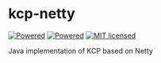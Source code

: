 # kcp-netty

[![Powered][3]][4] [![Powered][5]][6] [![MIT licensed][7]][8]

[3]: https://img.shields.io/badge/KCP-Powered-blue.svg
[4]: https://github.com/skywind3000/kcp
[5]: https://img.shields.io/badge/Netty-Powered-blue.svg
[6]: https://netty.io
[7]: https://img.shields.io/badge/license-MIT-yellow.svg
[8]: LICENSE

Java implementation of KCP based on Netty
